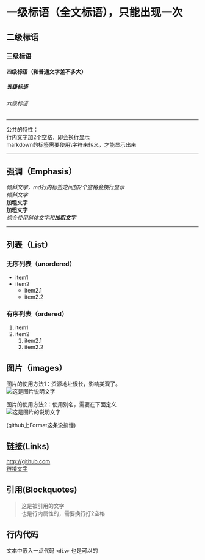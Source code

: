 # 一级标语（全文标语），只能出现一次

## 二级标语

### 三级标语

#### 四级标语（和普通文字差不多大）

##### 五级标语

###### 六级标语

---
公共的特性：  
行内文字加2个空格，即会换行显示  
markdown的标签需要使用\字符来转义，才能显示出来

---

## 强调（Emphasis）

*倾斜文字，md行内标签之间加2个空格会换行显示*  
_倾斜文字_  
**加粗文字**  
__加粗文字__  
_综合使用斜体文字和**加粗文字**_  

---

## 列表（List）

### 无序列表（unordered）

* item1
* item2
  * item2.1
  * item2.2

### 有序列表（ordered）

1. item1
1. item2
   1. item2.1
   1. item2.2

## 图片（images）

图片的使用方法1：资源地址很长，影响美观了。  
![这是图片说明文字](https://timgsa.baidu.com/timg?image&quality=80&size=b9999_10000&sec=1551587216893&di=c27a195d2e707c4b9fa185dce4d30236&imgtype=0&src=http%3A%2F%2Ftn04.v.sogou.com%2Faca20264578a71a2-b9f42f71826112e0_i.jpg)

图片的使用方法2：使用别名，需要在下面定义  
![这是图片的说明文字][girl]

[girl]:https://timgsa.baidu.com/timg?image&quality=80&size=b9999_10000&sec=1551587216893&di=c27a195d2e707c4b9fa185dce4d30236&imgtype=0&src=http%3A%2F%2Ftn04.v.sogou.com%2Faca20264578a71a2-b9f42f71826112e0_i.jpg

(github上Format这条没搞懂)

## 链接(Links)

http://github.com  
[链接文字](http://github.com)

## 引用(Blockquotes)

> 这是被引用的文字  
> 也是行内属性的，需要换行打2空格

## 行内代码

文本中嵌入一点代码 `<div>` 也是可以的